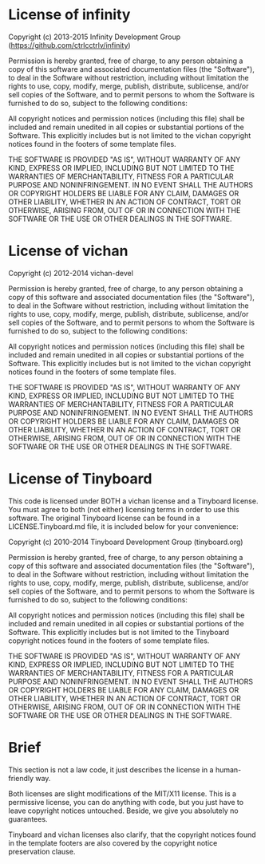 # License of infinity
Copyright (c) 2013-2015 Infinity Development Group (https://github.com/ctrlcctrlv/infinity)

Permission is hereby granted, free of charge, to any person obtaining a copy
of this software and associated documentation files (the "Software"), to deal
in the Software without restriction, including without limitation the rights
to use, copy, modify, merge, publish, distribute, sublicense, and/or sell
copies of the Software, and to permit persons to whom the Software is
furnished to do so, subject to the following conditions:

All copyright notices and permission notices (including this file) shall be
included and remain unedited in all copies or substantial portions of the
Software. This explicitly includes but is not limited to the vichan copyright
notices found in the footers of some template files.

THE SOFTWARE IS PROVIDED "AS IS", WITHOUT WARRANTY OF ANY KIND, EXPRESS OR
IMPLIED, INCLUDING BUT NOT LIMITED TO THE WARRANTIES OF MERCHANTABILITY,
FITNESS FOR A PARTICULAR PURPOSE AND NONINFRINGEMENT. IN NO EVENT SHALL THE
AUTHORS OR COPYRIGHT HOLDERS BE LIABLE FOR ANY CLAIM, DAMAGES OR OTHER
LIABILITY, WHETHER IN AN ACTION OF CONTRACT, TORT OR OTHERWISE, ARISING FROM,
OUT OF OR IN CONNECTION WITH THE SOFTWARE OR THE USE OR OTHER DEALINGS IN
THE SOFTWARE.

# License of vichan
Copyright (c) 2012-2014 vichan-devel

Permission is hereby granted, free of charge, to any person obtaining a copy
of this software and associated documentation files (the "Software"), to deal
in the Software without restriction, including without limitation the rights
to use, copy, modify, merge, publish, distribute, sublicense, and/or sell
copies of the Software, and to permit persons to whom the Software is
furnished to do so, subject to the following conditions:

All copyright notices and permission notices (including this file) shall be
included and remain unedited in all copies or substantial portions of the
Software. This explicitly includes but is not limited to the vichan copyright
notices found in the footers of some template files.

THE SOFTWARE IS PROVIDED "AS IS", WITHOUT WARRANTY OF ANY KIND, EXPRESS OR
IMPLIED, INCLUDING BUT NOT LIMITED TO THE WARRANTIES OF MERCHANTABILITY,
FITNESS FOR A PARTICULAR PURPOSE AND NONINFRINGEMENT. IN NO EVENT SHALL THE
AUTHORS OR COPYRIGHT HOLDERS BE LIABLE FOR ANY CLAIM, DAMAGES OR OTHER
LIABILITY, WHETHER IN AN ACTION OF CONTRACT, TORT OR OTHERWISE, ARISING FROM,
OUT OF OR IN CONNECTION WITH THE SOFTWARE OR THE USE OR OTHER DEALINGS IN
THE SOFTWARE.

# License of Tinyboard
This code is licensed under BOTH a vichan license and a Tinyboard license.
You must agree to both (not either) licensing terms in order to use this
software. The original Tinyboard license can be found in a LICENSE.Tinyboard.md
file, it is included below for your convenience:

Copyright (c) 2010-2014 Tinyboard Development Group (tinyboard.org)

Permission is hereby granted, free of charge, to any person obtaining a copy
of this software and associated documentation files (the "Software"), to deal
in the Software without restriction, including without limitation the rights
to use, copy, modify, merge, publish, distribute, sublicense, and/or sell
copies of the Software, and to permit persons to whom the Software is
furnished to do so, subject to the following conditions:

All copyright notices and permission notices (including this file) shall be
included and remain unedited in all copies or substantial portions of the
Software. This explicitly includes but is not limited to the Tinyboard copyright
notices found in the footers of some template files.
                
THE SOFTWARE IS PROVIDED "AS IS", WITHOUT WARRANTY OF ANY KIND, EXPRESS OR
IMPLIED, INCLUDING BUT NOT LIMITED TO THE WARRANTIES OF MERCHANTABILITY,
FITNESS FOR A PARTICULAR PURPOSE AND NONINFRINGEMENT. IN NO EVENT SHALL THE
AUTHORS OR COPYRIGHT HOLDERS BE LIABLE FOR ANY CLAIM, DAMAGES OR OTHER
LIABILITY, WHETHER IN AN ACTION OF CONTRACT, TORT OR OTHERWISE, ARISING FROM,
OUT OF OR IN CONNECTION WITH THE SOFTWARE OR THE USE OR OTHER DEALINGS IN
THE SOFTWARE.

# Brief
This section is not a law code, it just describes the license in a
human-friendly way.

Both licenses are slight modifications of the MIT/X11 license. This is a
permissive license, you can do anything with code, but you just have to leave
copyright notices untouched. Beside, we give you absolutely no guarantees.

Tinyboard and vichan licenses also clarify, that the copyright notices found
in the template footers are also covered by the copyright notice preservation
clause.

